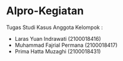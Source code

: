 # Alpro-Kegiatan

Tugas Studi Kasus
Anggota Kelompok :

- Laras Yuan Indrawati (2100018416)
- Muhammad Fajrial Permana (2100018417)
- Prima Hatta Muzaghi (2100018431)
